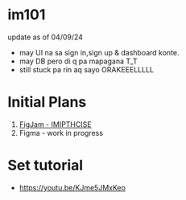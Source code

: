 # im101
update as of 04/09/24
- may UI na sa sign in,sign up & dashboard konte.
- may DB pero di q pa mapagana T_T
- still stuck pa rin aq sayo ORAKEEELLLLL

# Initial Plans
1. [FigJam - IMIPTHCISE](https://www.figma.com/file/SiEdOnDB9HElAfkJIv1nCo/IMIPTHCISE---Diagrams?type=whiteboard&node-id=0%3A1&t=ZcQ28ss9nmOYs546-1)
2. Figma - work in progress

# Set tutorial
- https://youtu.be/KJme5JMxKeo
